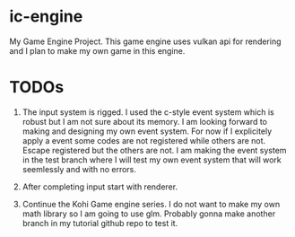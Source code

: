 # ic-engine
My Game Engine Project. This game engine uses vulkan api for rendering and I plan to make my own game in this engine.

# TODOs
1. The input system is rigged. I used the c-style event system which is robust but I am not sure about its memory. I am looking forward to making and designing my own event system. For now if I explicitely apply a event some codes are not registered while others are not. Escape registered but the others are not. I am making the event system in the test branch where I will test my own event system that will work seemlessly and with no errors.

2. After completing input start with renderer.

3. Continue the Kohi Game engine series. I do not want to make my own math library so I am going to use glm. Probably gonna make another branch in my tutorial github repo to test it.